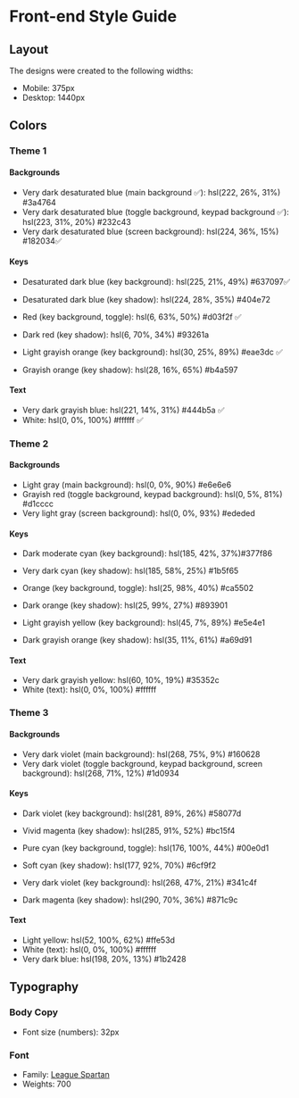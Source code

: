 # Front-end Style Guide

## Layout

The designs were created to the following widths:

- Mobile: 375px
- Desktop: 1440px

## Colors

### Theme 1

#### Backgrounds

- Very dark desaturated blue (main background ✅): hsl(222, 26%, 31%) #3a4764
- Very dark desaturated blue (toggle background, keypad background ✅): hsl(223, 31%, 20%) #232c43
- Very dark desaturated blue (screen background): hsl(224, 36%, 15%) #182034✅

#### Keys

- Desaturated dark blue (key background): hsl(225, 21%, 49%) #637097✅
- Desaturated dark blue (key shadow): hsl(224, 28%, 35%) #404e72

- Red (key background, toggle): hsl(6, 63%, 50%) #d03f2f ✅
- Dark red (key shadow): hsl(6, 70%, 34%) #93261a

- Light grayish orange (key background): hsl(30, 25%, 89%) #eae3dc ✅
- Grayish orange (key shadow): hsl(28, 16%, 65%) #b4a597

#### Text

- Very dark grayish blue: hsl(221, 14%, 31%) #444b5a ✅
- White: hsl(0, 0%, 100%) #ffffff ✅

### Theme 2

#### Backgrounds

- Light gray (main background): hsl(0, 0%, 90%) #e6e6e6
- Grayish red (toggle background, keypad background): hsl(0, 5%, 81%) #d1cccc
- Very light gray (screen background): hsl(0, 0%, 93%) #ededed

#### Keys

- Dark moderate cyan (key background): hsl(185, 42%, 37%)#377f86
- Very dark cyan (key shadow): hsl(185, 58%, 25%) #1b5f65

- Orange (key background, toggle): hsl(25, 98%, 40%) #ca5502
- Dark orange (key shadow): hsl(25, 99%, 27%) #893901

- Light grayish yellow (key background): hsl(45, 7%, 89%) #e5e4e1
- Dark grayish orange (key shadow): hsl(35, 11%, 61%) #a69d91

#### Text

- Very dark grayish yellow: hsl(60, 10%, 19%) #35352c
- White (text): hsl(0, 0%, 100%) #ffffff

### Theme 3

#### Backgrounds

- Very dark violet (main background): hsl(268, 75%, 9%) #160628
- Very dark violet (toggle background, keypad background, screen background): hsl(268, 71%, 12%) #1d0934

#### Keys

- Dark violet (key background): hsl(281, 89%, 26%) #58077d
- Vivid magenta (key shadow): hsl(285, 91%, 52%) #bc15f4

- Pure cyan (key background, toggle): hsl(176, 100%, 44%) #00e0d1
- Soft cyan (key shadow): hsl(177, 92%, 70%) #6cf9f2

- Very dark violet (key background): hsl(268, 47%, 21%) #341c4f
- Dark magenta (key shadow): hsl(290, 70%, 36%) #871c9c

#### Text

- Light yellow: hsl(52, 100%, 62%) #ffe53d
- White (text): hsl(0, 0%, 100%) #ffffff
- Very dark blue: hsl(198, 20%, 13%) #1b2428

## Typography

### Body Copy

- Font size (numbers): 32px

### Font

- Family: [League Spartan](https://fonts.google.com/specimen/League+Spartan)
- Weights: 700
